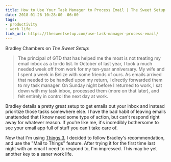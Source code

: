 ```yaml
---
title: How to Use Your Task Manager to Process Email | The Sweet Setup
date: 2018-01-26 10:28:00 -06:00
tags:
- productivity
- work life
link_url: https://thesweetsetup.com/use-task-manager-process-email/
---
```


Bradley Chambers on *The Sweet Setup*:

> The principal of GTD that has helped me the most is not treating my email inbox as a to-do list. In October of last year, I took a much needed week off from work for my ten-year anniversary. My wife and I spent a week in Belize with some friends of ours. As emails arrived that needed to be handled upon my return, I directly forwarded them to my task manager. On Sunday night before I returned to work, I sat down with my task inbox, processed them (more on that later), and felt entirely in control the next day at work.

Bradley details a pretty great setup to get emails out your inbox and instead prioritize those tasks somewhere else. I have the bad habit of leaving emails unattended that I know need some type of action, but can't respond right away for whatever reason. If you're like me, it's incredibly bothersome to see your email app full of stuff you can't take care of.

Now that I'm using [Things 3](https://culturedcode.com/things/), I decided to follow Bradley's recommendation, and use the "Mail to Things" feature. After trying it for the first time last night with an email I need to respond to, I'm impressed. This may be yet another key to a saner work life.